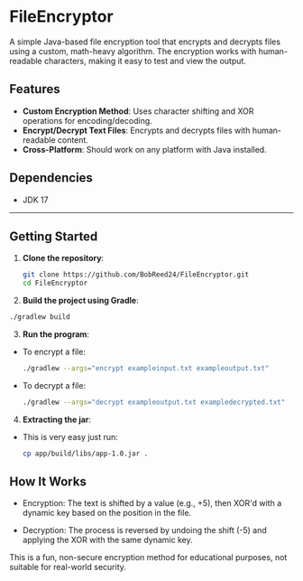 # FileEncryptor

A simple Java-based file encryption tool that encrypts and decrypts files using a custom, math-heavy algorithm. The encryption works with human-readable characters, making it easy to test and view the output.

## Features

- **Custom Encryption Method**: Uses character shifting and XOR operations for encoding/decoding.
- **Encrypt/Decrypt Text Files**: Encrypts and decrypts files with human-readable content.
- **Cross-Platform**: Should work on any platform with Java installed.

## Dependencies
  - JDK 17

---

## Getting Started

1. **Clone the repository**:
   ```bash
   git clone https://github.com/BobReed24/FileEncryptor.git
   cd FileEncryptor

2. **Build the project using Gradle**:
  ```bash
  ./gradlew build
  ```

3. **Run the program**:
  - To encrypt a file:
    ```bash
    ./gradlew --args="encrypt exampleinput.txt exampleoutput.txt"
    ```
  - To decrypt a file:
    ```bash
    ./gradlew --args="decrypt exampleoutput.txt exampledecrypted.txt"
    ```

4. **Extracting the jar**:
  - This is very easy just run:
    ```bash
    cp app/build/libs/app-1.0.jar .
    ```

## How It Works
  - Encryption:
      The text is shifted by a value (e.g., +5), then XOR'd with a dynamic key based on the position in the file.

  - Decryption:
      The process is reversed by undoing the shift (-5) and applying the XOR with the same dynamic key.

This is a fun, non-secure encryption method for educational purposes, not suitable for real-world security.
